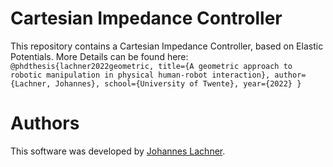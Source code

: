 # Cartesian Impedance Controller
This repository contains a Cartesian Impedance Controller, based on Elastic Potentials. More Details can be found here:
    ```
    @phdthesis{lachner2022geometric,
    title={A geometric approach to robotic manipulation in physical human-robot interaction},
    author={Lachner, Johannes},
    school={University of Twente},
    year={2022}
    }
    ```

# Authors
This software was developed by [Johannes Lachner](https://jlachner.github.io/).